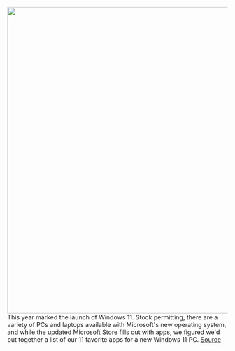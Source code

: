<img src='https://cdn.vox-cdn.com/thumbor/1Qkgv4DN3gi3ZKFA28SKigQ2HdI=/0x0:3000x2000/1200x675/filters:focal(1015x946:1495x1426)/cdn.vox-cdn.com/uploads/chorus_image/image/70329999/RoundUpArt_Windows_Apps.0.jpg' width='700px' /><br/>
This year marked the launch of Windows 11. Stock permitting, there are a variety of PCs and laptops available with Microsoft's new operating system, and while the updated Microsoft Store fills out with apps, we figured we'd put together a list of our 11 favorite apps for a new Windows 11 PC.
<a href='https://www.theverge.com/22837232/windows-11-pc-best-apps-microsoft-2021'> Source <a/>